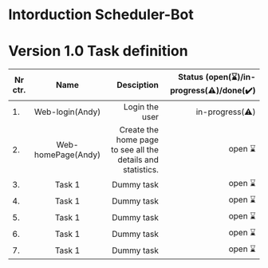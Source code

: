 # Intorduction Scheduler-Bot


# Version 1.0 Task definition 


| Nr ctr.  | Name                           | Desciption                                     | Status (open(:hourglass:)/in-progress(:warning:)/done(:heavy_check_mark:) |
| -------- |:------------------------------:| ----------------------------------------------:| -------------------------------------------------------------------------:|
| 1.       | Web-login(Andy)                     | Login the user                                      | in-progress(:warning:)                                                          |
| 2.       | Web-homePage(Andy)                       | Create the home page to see all the details and statistics.                                    | open :hourglass:                                                          |
| 3.       | Task 1                        | Dummy task                                      | open :hourglass:                                                          |
| 4.       | Task 1                        | Dummy task                                      | open :hourglass:                                                          |
| 5.       | Task 1                        | Dummy task                                      | open :hourglass:                                                          |
| 6.       | Task 1                        | Dummy task                                      | open :hourglass:                                                          |
| 7.       | Task 1                        | Dummy task                                      | open :hourglass:                                                          |
